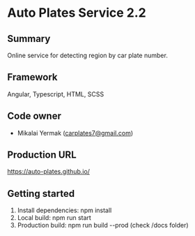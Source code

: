 # Auto Plates Service 2.2

## Summary

Online service for detecting region by car plate number.

## Framework

Angular, Typescript, HTML, SCSS

## Code owner

- Mikalai Yermak (carplates7@gmail.com)

## Production URL

https://auto-plates.github.io/

## Getting started

1. Install dependencies: npm install
2. Local build: npm run start
3. Production build: npm run build --prod (check /docs folder)
